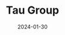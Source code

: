 ---  
layout: startup_page  
title: "Tau Group"  
id: "tau.group"  
permalink: "/taugrouptau.group01302024/"  
website: "https://www.tau.group/"  
funding_round: "Series B+"  
funding_amount: "€11M"  
investors: "CDP Venture Capital, Santander Alternative Investments (through Santander InnoEnergy Climate Fund), existing investors"  
about: "Tau Group is a technology company focused on energy transition and decarbonization, specializing in sustainable, high-performance insulated wire for electric motors. Their patented technologies minimize resource use while maintaining robust performance for smaller, greener, and longer-lasting electric motors, transformers, and generators. This contributes to the advancement of e-mobility and sustainable energy solutions."  
markets: "Energy, Electrification, Automotive, Materials Science, CleanTech, Manufacturing, Climate Tech"  
hq: "Pianezza, Piedmont, Italy"  
founded_year: "2013"  
linkedin: "https://www.linkedin.com/company/taugroup"  
twitter: "https://twitter.com/Tau_Group"  
instagram: "http://www.instagram.com/tau.group/"  
facebook: ""  
crunchbase: ""  
pitchbook: "https://pitchbook.com/profiles/company/233663-77"  

date_display: "30-Jan-2024"  
date: "2024-01-30"

# SEO Optimization  
meta_title: "Tau Group - Series B+ Funding (€11M)"  
meta_description: "Tau Group, Tau Group is a technology company focused on energy transition and decarbonization, specializing in sustainable, high-performance insulated wire for e..."  
meta_keywords: "Tau Group, Energy, Electrification, Automotive, Materials Science, CleanTech, Manufacturing, Climate Tech, Series B+ funding"  
canonical_url: "https://startup.projectstartups.com/taugrouptau.group01302024/"  
---